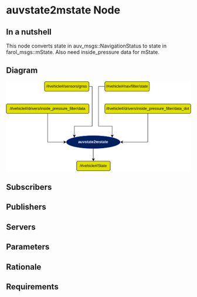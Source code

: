 # auvstate2mstate Node

## In a nutshell
This node converts state in auv_msgs::NavigationStatus to state in farol_msgs::mState. Also need inside_pressure data for mState.

## Diagram
![AuvState2mState Diagram](img/auvstate2mstate.png)

## Subscribers

## Publishers

## Servers

## Parameters

## Rationale

## Requirements
